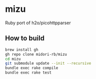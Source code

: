 # mizu

Ruby port of h2o/picohttpparser

## How to build

```bash
brew install gh
gh repo clone midori-rb/mizu
cd mizu
git submodule update --init --recursive
bundle exec rake compile
bundle exec rake test
```
